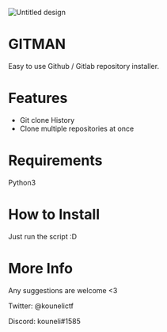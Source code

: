 ![Untitled design](https://user-images.githubusercontent.com/62581994/112080280-aca36a00-8b4f-11eb-8719-5746d2679d34.png)
# GITMAN

Easy to use Github / Gitlab repository installer.

# Features

- Git clone History
- Clone multiple repositories at once

# Requirements

Python3 

# How to Install

Just run the script :D

# More Info

Any suggestions are welcome <3 

Twitter: @kounelictf

Discord: kouneli#1585
